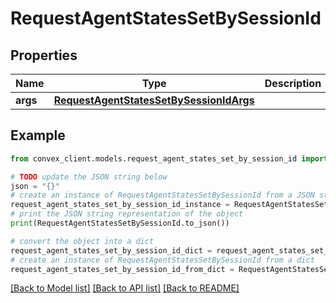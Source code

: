 # RequestAgentStatesSetBySessionId


## Properties

Name | Type | Description | Notes
------------ | ------------- | ------------- | -------------
**args** | [**RequestAgentStatesSetBySessionIdArgs**](RequestAgentStatesSetBySessionIdArgs.md) |  | 

## Example

```python
from convex_client.models.request_agent_states_set_by_session_id import RequestAgentStatesSetBySessionId

# TODO update the JSON string below
json = "{}"
# create an instance of RequestAgentStatesSetBySessionId from a JSON string
request_agent_states_set_by_session_id_instance = RequestAgentStatesSetBySessionId.from_json(json)
# print the JSON string representation of the object
print(RequestAgentStatesSetBySessionId.to_json())

# convert the object into a dict
request_agent_states_set_by_session_id_dict = request_agent_states_set_by_session_id_instance.to_dict()
# create an instance of RequestAgentStatesSetBySessionId from a dict
request_agent_states_set_by_session_id_from_dict = RequestAgentStatesSetBySessionId.from_dict(request_agent_states_set_by_session_id_dict)
```
[[Back to Model list]](../README.md#documentation-for-models) [[Back to API list]](../README.md#documentation-for-api-endpoints) [[Back to README]](../README.md)


